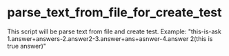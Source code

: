 # parse_text_from_file_for_create_test
This script will be parse text from file and create test. Example: "this-is-ask 1.answer+answers-2.answer2-3.answer+ans+asnwer-4.answer 2(this is true answer)"
